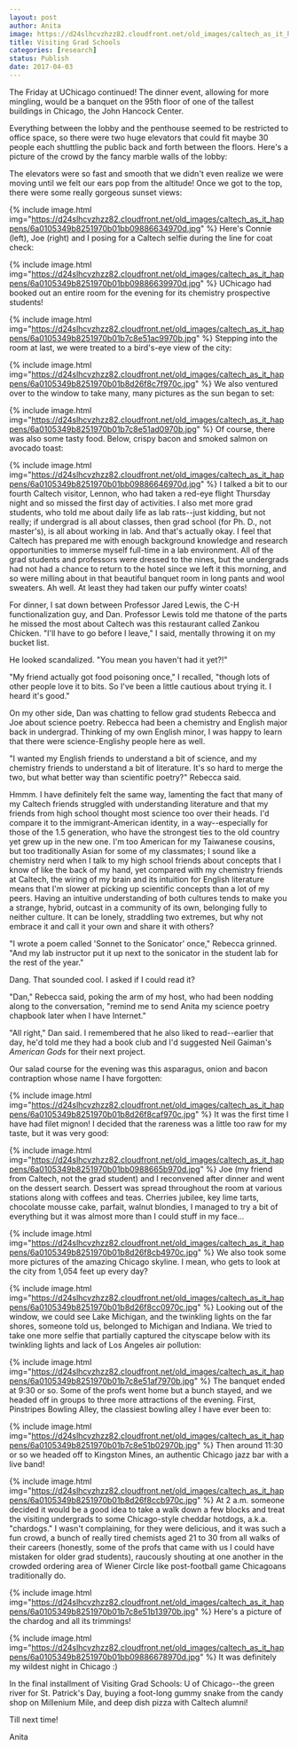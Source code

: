 ```yaml
---
layout: post
author: Anita
image: https://d24slhcvzhzz82.cloudfront.net/old_images/caltech_as_it_happens/6a0105349b8251970b01b8d26f8c6f970c.jpg
title: Visiting Grad Schools
categories: [research]
status: Publish
date: 2017-04-03
---
```



The Friday at UChicago continued! The dinner event, allowing for more mingling, would be a banquet on the 95th floor of one of the tallest buildings in Chicago, the John Hancock Center.

Everything between the lobby and the penthouse seemed to be restricted to office space, so there were two huge elevators that could fit maybe 30 people each shuttling the public back and forth between the floors. Here's a picture of the crowd by the fancy marble walls of the lobby:

The elevators were so fast and smooth that we didn't even realize we were moving until we felt our ears pop from the altitude! Once we got to the top, there were some really gorgeous sunset views:

{% include image.html img="https://d24slhcvzhzz82.cloudfront.net/old_images/caltech_as_it_happens/6a0105349b8251970b01bb09886634970d.jpg" %}
Here's Connie (left), Joe (right) and I posing for a Caltech selfie during the line for coat check:

{% include image.html img="https://d24slhcvzhzz82.cloudfront.net/old_images/caltech_as_it_happens/6a0105349b8251970b01bb09886639970d.jpg" %}
UChicago had booked out an entire room for the evening for its chemistry prospective students!

{% include image.html img="https://d24slhcvzhzz82.cloudfront.net/old_images/caltech_as_it_happens/6a0105349b8251970b01b7c8e51ac9970b.jpg" %}
Stepping into the room at last, we were treated to a bird's-eye view of the city:

{% include image.html img="https://d24slhcvzhzz82.cloudfront.net/old_images/caltech_as_it_happens/6a0105349b8251970b01b8d26f8c7f970c.jpg" %}
We also ventured over to the window to take many, many pictures as the sun began to set:

{% include image.html img="https://d24slhcvzhzz82.cloudfront.net/old_images/caltech_as_it_happens/6a0105349b8251970b01b7c8e51ad0970b.jpg" %}
Of course, there was also some tasty food. Below, crispy bacon and smoked salmon on avocado toast:

{% include image.html img="https://d24slhcvzhzz82.cloudfront.net/old_images/caltech_as_it_happens/6a0105349b8251970b01bb09886646970d.jpg" %}
I talked a bit to our fourth Caltech visitor, Lennon, who had taken a red-eye flight Thursday night and so missed the first day of activities. I also met more grad students, who told me about daily life as lab rats--just kidding, but not really; if undergrad is all about classes, then grad school (for Ph. D., not master's), is all about working in lab. And that's actually okay. I feel that Caltech has prepared me with enough background knowledge and research opportunities to immerse myself full-time in a lab environment. All of the grad students and professors were dressed to the nines, but the undergrads had not had a chance to return to the hotel since we left it this morning, and so were milling about in that beautiful banquet room in long pants and wool sweaters. Ah well. At least they had taken our puffy winter coats!

For dinner, I sat down between Professor Jared Lewis, the C-H functionalization guy, and Dan. Professor Lewis told me thatone of the parts he missed the most about Caltech was this restaurant called Zankou Chicken. "I'll have to go before I leave," I said, mentally throwing it on my bucket list.

He looked scandalized. "You mean you haven't had it yet?!"

"My friend actually got food poisoning once," I recalled, "though lots of other people love it to bits. So I've been a little cautious about trying it. I heard it's good."

On my other side, Dan was chatting to fellow grad students Rebecca and Joe about science poetry. Rebecca had been a chemistry and English major back in undergrad. Thinking of my own English minor, I was happy to learn that there were science-Englishy people here as well.

"I wanted my English friends to understand a bit of science, and my chemistry friends to understand a bit of literature. It's so hard to merge the two, but what better way than scientific poetry?" Rebecca said.

Hmmm. I have definitely felt the same way, lamenting the fact that many of my Caltech friends struggled with understanding literature and that my friends from high school thought most science too over their heads. I'd compare it to the immigrant-American identity, in a way--especially for those of the 1.5 generation, who have the strongest ties to the old country yet grew up in the new one. I'm too American for my Taiwanese cousins, but too traditionally Asian for some of my classmates; I sound like a chemistry nerd when I talk to my high school friends about concepts that I know of like the back of my hand, yet compared with my chemistry friends at Caltech, the wiring of my brain and its intuition for English literature means that I'm slower at picking up scientific concepts than a lot of my peers. Having an intuitive understanding of both cultures tends to make you a strange, hybrid, outcast in a community of its own, belonging fully to neither culture. It can be lonely, straddling two extremes, but why not embrace it and call it your own and share it with others?

"I wrote a poem called 'Sonnet to the Sonicator' once," Rebecca grinned. "And my lab instructor put it up next to the sonicator in the student lab for the rest of the year."

Dang. That sounded cool. I asked if I could read it?

"Dan," Rebecca said, poking the arm of my host, who had been nodding along to the conversation, "remind me to send Anita my science poetry chapbook later when I have Internet."

"All right," Dan said. I remembered that he also liked to read--earlier that day, he'd told me they had a book club and I'd suggested Neil Gaiman's *American Gods* for their next project.

Our salad course for the evening was this asparagus, onion and bacon contraption whose name I have forgotten:

{% include image.html img="https://d24slhcvzhzz82.cloudfront.net/old_images/caltech_as_it_happens/6a0105349b8251970b01b8d26f8caf970c.jpg" %}
It was the first time I have had filet mignon! I decided that the rareness was a little too raw for my taste, but it was very good:

{% include image.html img="https://d24slhcvzhzz82.cloudfront.net/old_images/caltech_as_it_happens/6a0105349b8251970b01bb0988665b970d.jpg" %}
Joe (my friend from Caltech, not the grad student) and I reconvened after dinner and went on the dessert search. Dessert was spread throughout the room at various stations along with coffees and teas. Cherries jubilee, key lime tarts, chocolate mousse cake, parfait, walnut blondies, I managed to try a bit of everything but it was almost more than I could stuff in my face...


{% include image.html img="https://d24slhcvzhzz82.cloudfront.net/old_images/caltech_as_it_happens/6a0105349b8251970b01b8d26f8cb4970c.jpg" %}
We also took some more pictures of the amazing Chicago skyline. I mean, who gets to look at the city from 1,054 feet up every day?

{% include image.html img="https://d24slhcvzhzz82.cloudfront.net/old_images/caltech_as_it_happens/6a0105349b8251970b01b8d26f8cc0970c.jpg" %}
Looking out of the window, we could see Lake Michigan, and the twinkling lights on the far shores, someone told us, belonged to Michigan and Indiana. We tried to take one more selfie that partially captured the cityscape below with its twinkling lights and lack of Los Angeles air pollution:

{% include image.html img="https://d24slhcvzhzz82.cloudfront.net/old_images/caltech_as_it_happens/6a0105349b8251970b01b7c8e51af7970b.jpg" %}
The banquet ended at 9:30 or so. Some of the profs went home but a bunch stayed, and we headed off in groups to three more attractions of the evening. First, Pinstripes Bowling Alley, the classiest bowling alley I have ever been to:

{% include image.html img="https://d24slhcvzhzz82.cloudfront.net/old_images/caltech_as_it_happens/6a0105349b8251970b01b7c8e51b02970b.jpg" %}
Then around 11:30 or so we headed off to Kingston Mines, an authentic Chicago jazz bar with a live band!

{% include image.html img="https://d24slhcvzhzz82.cloudfront.net/old_images/caltech_as_it_happens/6a0105349b8251970b01b8d26f8ccb970c.jpg" %}
At 2 a.m. someone decided it would be a good idea to take a walk down a few blocks and treat the visiting undergrads to some Chicago-style cheddar hotdogs, a.k.a. "chardogs." I wasn't complaining, for they were delicious, and it was such a fun crowd, a bunch of really tired chemists aged 21 to 30 from all walks of their careers (honestly, some of the profs that came with us I could have mistaken for older grad students), raucously shouting at one another in the crowded ordering area of Wiener Circle like post-football game Chicagoans traditionally do.


{% include image.html img="https://d24slhcvzhzz82.cloudfront.net/old_images/caltech_as_it_happens/6a0105349b8251970b01b7c8e51b13970b.jpg" %}
Here's a picture of the chardog and all its trimmings!

{% include image.html img="https://d24slhcvzhzz82.cloudfront.net/old_images/caltech_as_it_happens/6a0105349b8251970b01bb09886678970d.jpg" %}
It was definitely my wildest night in Chicago :)

In the final installment of Visiting Grad Schools: U of Chicago--the green river for St. Patrick's Day, buying a foot-long gummy snake from the candy shop on Millenium Mile, and deep dish pizza with Caltech alumni!

Till next time!

Anita

